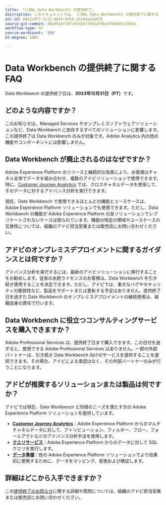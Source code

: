 ```yaml
---
title: 「[!DNL Data Workbench] の提供終了」
description: このドキュメントでは、 [!DNL Data Workbench] の提供終了に関する FAQ について説明します。
exl-id: 88a2c977-2c21-4bf8-9d58-24cb1ea2a075
source-git-commit: d8a954bf197c87d3ef705bdf8bc67b9810c2502b
workflow-type: ht
source-wordcount: '380'
ht-degree: 100%

---
```


# Data Workbench の提供終了に関する FAQ

Data Workbench の提供終了日は、**2023年12月31日（PT）**&#x200B;です。

## どのような内容ですか？

このお知らせは、Managed Services やオンプレミスソフトウェアソリューションなど、Data Workbench に依存するすべてのソリューションに影響します。この提供終了は Data Workbench のみが対象です。Adobe Analytics 内の他の機能やコンポーネントには影響しません。

## Data Workbench が廃止されるのはなぜですか？

Adobe Experience Platform のリリースと継続的な改善により、お客様はチャネル全体でデータを組み合わせ、複数のアドビソリューションで使用できます。特に、[Customer Journey Analytics](https://experienceleague.adobe.com/docs/analytics-platform/using/cja-landing.html?lang=ja) では、クロスチャネルデータを使用して、そのデータに対するアドバンス分析を実行できます。

現在、Data Workbench で使用できるほとんどの機能とユースケースは、Adobe Experience Platform ソリューションでも使用できます。ただし、Data Workbench の機能が Adobe Experience Platform の各ソリューションでレプリケートされないケースは限られています。機能の特定の領域やユースケースの互換性については、組織のアドビ担当営業または販売店にお問い合わせください。

## アドビのオンプレミスデプロイメントに関するガイダンスとは何ですか？

アドバンス分析を実行するには、最新のアドビソリューションに移行することをお勧めします。従来の永続ライセンスのお客様は、Data Workbench を引き続き使用することを決定できます。ただし、アドビでは、重大なバグやセキュリティの脆弱性など、製品をサポートまたは更新する予定はありません。提供終了日を過ぎた Data Workbench のオンプレミスデプロイメントの継続使用は、組織自身の責任で行います。

## Data Workbench に役立つコンサルティングサービスを購入できますか？

Adobe Professional Services は、提供終了日まで購入できます。この日付を過ぎると、使用できる Adobe Professional Services はありません。一部の外部パートナーは、引き続き Data Workbench 向けのサービスを提供することを選択できます。その場合、アドビによる承認はなく、その外部パートナーのみが行うことになります。

## アドビが推奨するソリューションまたは製品は何ですか？

アドビでは現在、Data Workbench と同様のニーズを満たす次の Adobe Experience Platform ソリューションを提供しています。

* [**Customer Journey Analytics**](https://experienceleague.adobe.com/docs/analytics-platform/using/cja-landing.html?lang=ja)：Adobe Experience Platform からのマルチチャネルデータに対して、アトリビューション、フィルター、フロー、フォールアウトなどのアドバンス分析手法を使用します。
* [**クエリサービス**](https://experienceleague.adobe.com/docs/experience-platform/query/home.html?lang=ja)：Adobe Experience Platform からのデータに対して SQL クエリを実行します。
* [**データ準備**](https://experienceleague.adobe.com/docs/experience-platform/data-prep/home.html?lang=ja)：他の Adobe Experience Platform ソリューションでより効果的に使用するために、データをマッピング、変換および検証します。

## 詳細はどこから入手できますか？

この[提供終了のお知らせ](https://express.adobe.com/page/GSu6oKOD88GAj/)に関する詳細や質問については、組織のアドビ担当営業または販売店にお問い合わせください。
